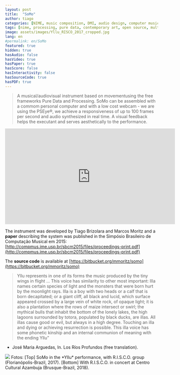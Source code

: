 ```yaml
---
layout: post
title:  "SoMo"
author: tiago
categories: [NIME, music composition, DMI, audio design, computer music, pure data, processing]
tags: [nime, processing, pure data, contemporary art, open source, multidisciplinar, computer music, performance, r.i.s.c.o.]
image: assets/images/Yllu_RISCO_2017_cropped.jpg
lang: en
#permalink: en/SoMo
featured: true
hidden: true
hasAudio: false
hasVideo: true
hasPaper: true
hasScore: false
hasInteractivity: false
hasSourceCode: true
hasPDF: true
---
```

> A musical/audiovisual instrument based on movementusing the free frameworks Pure Data and Processing. SoMo can be assembled with a commom personal computer and with a low cost webcam - we are using the PSEye®, we achieve a responsiveness of up to 100 frames per second and audio synthesized in real time. A visual feedback helps the executant and serves aesthetically to the performance.

<iframe width="560" height="315" src="https://www.youtube.com/embed/SHhqdaUqi8Y" frameborder="0" allow="accelerometer; autoplay; clipboard-write; encrypted-media; gyroscope; picture-in-picture" allowfullscreen></iframe>

The instrument was developed by Tiago Brizolara and Marcos Moritz and a **paper** describing the system was published in the Simpósio Brasileiro de Computação Musical em 2015: [http://compmus.ime.usp.br/sbcm2015/files/proceedings-print.pdf](http://compmus.ime.usp.br/sbcm2015/files/proceedings-print.pdf)

The **source code** is available at [https://bitbucket.org/mmoritz/somo](https://bitbucket.org/mmoritz/somo)

> Yllu represents in one of its forms the music produced by the tiny wings in flight ... This voice has similarity to other most important: Illa names certain species of light and the monsters that were born hurt by the moonlight rays. Illa is a boy with two heads or a calf that is born decapitated; or a giant cliff, all black and lucid, which surface appeared crossed by a large vein of white rock, of opaque light; it is also a plantation where the rows of maize intersect or swirl; the mythical bulls that inhabit the bottom of the lonely lakes, the high lagoons surrounded by totora, populated by black ducks, are illas. All illas cause good or evil, but always in a high degree. Touching an illa and dying or achieving resurrection is possible. This illa voice has some phonetic kinship and an internal communion of meaning with the ending Yllu”
- José Maria Arguedas, In. Los Ríos Profundos (free translation).

<img src="{{ site.baseurl }}/assets/images/RISCO_Brusque_screenshot.png">
Fotos: [Top] SoMo in the *Yllu* performance, with R.I.S.C.O. group (Florianópolis-Brazil, 2017). [Bottom] With R.I.S.C.O. in concert at Centro Cultural Azambuja (Brusque-Brazil, 2018).
